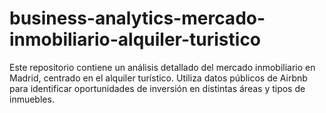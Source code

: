 # business-analytics-mercado-inmobiliario-alquiler-turistico
Este repositorio contiene un análisis detallado del mercado inmobiliario en Madrid, centrado en el alquiler turístico. Utiliza datos públicos de Airbnb para identificar oportunidades de inversión en distintas áreas y tipos de inmuebles.
